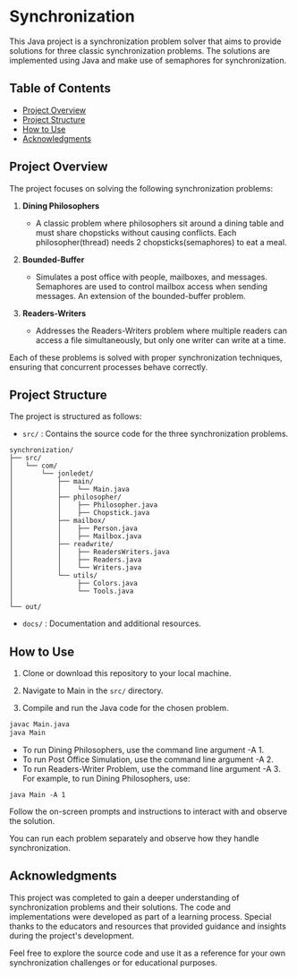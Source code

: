 # Synchronization

This Java project is a synchronization problem solver that aims to provide solutions for three classic synchronization problems. The solutions are implemented using Java and make use of semaphores for synchronization.

## Table of Contents
- [Project Overview](#project-overview)
- [Project Structure](#project-structure)
- [How to Use](#how-to-use)
- [Acknowledgments](#acknowledgments)

## Project Overview

The project focuses on solving the following synchronization problems:

1. **Dining Philosophers**
   - A classic problem where philosophers sit around a dining table and must share chopsticks without causing conflicts. Each philosopher(thread) needs 2 chopsticks(semaphores) to eat a meal.

2. **Bounded-Buffer**
   - Simulates a post office with people, mailboxes, and messages. Semaphores are used to control mailbox access when sending messages. An extension of the bounded-buffer problem.

3. **Readers-Writers**
   - Addresses the Readers-Writers problem where multiple readers can access a file simultaneously, but only one writer can write at a time.

Each of these problems is solved with proper synchronization techniques, ensuring that concurrent processes behave correctly.

## Project Structure

The project is structured as follows:

- `src/` : Contains the source code for the three synchronization problems.
```
synchronization/
├── src/
│   └── com/
│       └── jonledet/
│           ├── main/
│           │    └── Main.java
│           ├── philosopher/
│           │    ├── Philosopher.java
│           │    ├── Chopstick.java
│           ├── mailbox/
│           │    ├── Person.java
│           │    ├── Mailbox.java
│           ├── readwrite/
│           │    ├── ReadersWriters.java
│           │    ├── Readers.java
│           │    └── Writers.java
│           └── utils/
│                ├── Colors.java
│                └── Tools.java
│
└── out/
```
- `docs/` : Documentation and additional resources.

## How to Use

1. Clone or download this repository to your local machine.

2. Navigate to Main in the `src/` directory.

3. Compile and run the Java code for the chosen problem.

```bash
javac Main.java
java Main
```

- To run Dining Philosophers, use the command line argument -A 1.
- To run Post Office Simulation, use the command line argument -A 2.
- To run Readers-Writer Problem, use the command line argument -A 3.
For example, to run Dining Philosophers, use:

```
java Main -A 1
```

Follow the on-screen prompts and instructions to interact with and observe the solution.

You can run each problem separately and observe how they handle synchronization.

## Acknowledgments
This project was completed to gain a deeper understanding of synchronization problems and their solutions. The code and implementations were developed as part of a learning process. Special thanks to the educators and resources that provided guidance and insights during the project's development.

Feel free to explore the source code and use it as a reference for your own synchronization challenges or for educational purposes.
